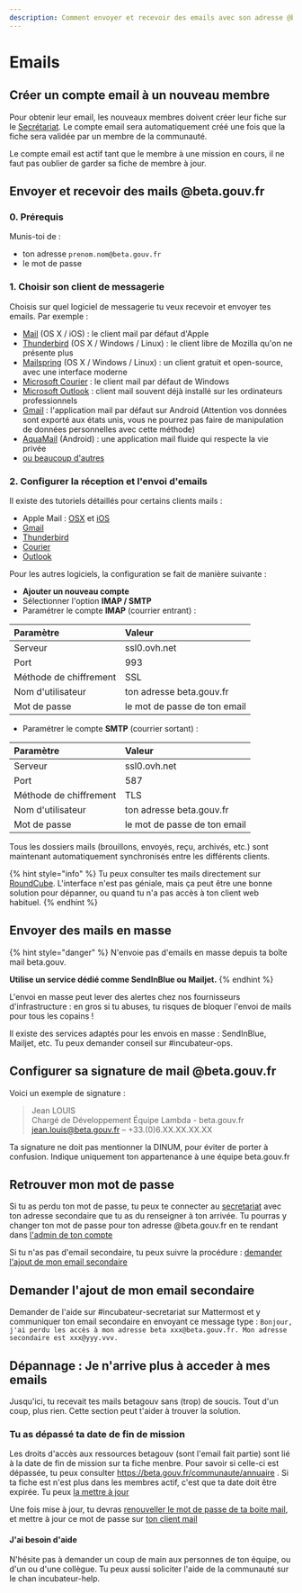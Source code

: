```yaml
---
description: Comment envoyer et recevoir des emails avec son adresse @beta.gouv
---
```


# Emails

## Créer un compte email à un nouveau membre

Pour obtenir leur email, les nouveaux membres doivent créer leur fiche sur le [Secrétariat](https://secretariat.incubateur.net/login). Le compte email sera automatiquement créé une fois que la fiche sera validée par un membre de la communauté.

Le compte email est actif tant que le membre à une mission en cours, il ne faut pas oublier de garder sa fiche de membre à jour.

## Envoyer et recevoir des mails @beta.gouv.fr

### 0. Prérequis

Munis-toi de :

* ton adresse `prenom.nom@beta.gouv.fr`
* le mot de passe

### 1. Choisir son client de messagerie

Choisis sur quel logiciel de messagerie tu veux recevoir et envoyer tes emails. Par exemple :

* [Mail](https://support.apple.com/fr-fr/mail) \(OS X / iOS\) : le client mail par défaut d'Apple
* [Thunderbird](https://www.thunderbird.net/fr/) \(OS X / Windows / Linux\) : le client libre de Mozilla qu'on ne présente plus
* [Mailspring](https://getmailspring.com/) \(OS X / Windows / Linux\) : un client gratuit et open-source, avec une interface moderne
* [Microsoft Courier](https://www.microsoft.com/fr-fr/p/courrier-et-calendrier/9wzdncrfhvqm?activetab=pivot:overviewtab) : le client mail par défaut de Windows
* [Microsoft Outlook](https://www.microsoft.com/fr-fr/microsoft-365/outlook/email-and-calendar-software-microsoft-outlook) : client mail souvent déjà installé sur les ordinateurs professionnels
* [Gmail](https://play.google.com/store/apps/details?id=com.google.android.gm&hl=fr) : l'application mail par défaut sur Android \(Attention vos données sont exporté aux états unis, vous ne pourrez pas faire de manipulation de données personnelles avec cette méthode\)
* [AquaMail](https://www.aqua-mail.com/) \(Android\) : une application mail fluide qui respecte la vie privée
* [ou beaucoup d'autres](https://duckduckgo.com/?q=meilleurs+clients+mails)

### **2. Configurer la réception et l'envoi d'emails**

Il existe des tutoriels détaillés pour certains clients mails :

* Apple Mail : [OSX](https://docs.ovh.com/fr/emails/guide-configuration-mail-de-mac-el-capitan/) et [iOS](https://docs.ovh.com/fr/emails/mail-mutualise-guide-configuration-iphone-ios-91/)
* [Gmail](https://docs.ovh.com/fr/emails/mail-mutualise-guide-configuration-dun-e-mail-mutualise-ovh-sur-linterface-de-gmail/)
* [Thunderbird](https://docs.ovh.com/fr/emails/configuration-email-configuration-pour-thunderbird/)
* [Courier](https://docs.ovh.com/fr/emails/configuration-courrier-sur-windows-10/)
* [Outlook](https://docs.ovh.com/fr/emails/configuration-outlook-2016/)

Pour les autres logiciels, la configuration se fait de manière suivante :

* **Ajouter un nouveau compte**
* Sélectionner l'option **IMAP / SMTP**
* Paramétrer le compte **IMAP** \(courrier entrant\) :

| Paramètre | Valeur |
| :--- | :--- |
| Serveur | ssl0.ovh.net |
| Port | 993 |
| Méthode de chiffrement | SSL |
| Nom d'utilisateur | ton adresse beta.gouv.fr |
| Mot de passe | le mot de passe de ton email |

* Paramétrer le compte **SMTP** \(courrier sortant\) : 

| Paramètre | Valeur |
| :--- | :--- |
| Serveur | ssl0.ovh.net |
| Port | 587 |
| Méthode de chiffrement | TLS |
| Nom d'utilisateur | ton adresse beta.gouv.fr |
| Mot de passe | le mot de passe de ton email |

Tous les dossiers mails \(brouillons, envoyés, reçu, archivés, etc.\) sont maintenant automatiquement synchronisés entre les différents clients.

{% hint style="info" %}
Tu peux consulter tes mails directement sur [RoundCube](https://mail.ovh.net/roundcube/). L'interface n'est pas géniale, mais ça peut être une bonne solution pour dépanner, ou quand tu n'a pas accès à ton client web habituel.
{% endhint %}

## Envoyer des mails en masse

{% hint style="danger" %}
N'envoie pas d'emails en masse depuis ta boîte mail beta.gouv.

**Utilise un service dédié comme SendInBlue ou Mailjet.**
{% endhint %}

L'envoi en masse peut lever des alertes chez nos fournisseurs d'infrastructure : en gros si tu abuses, tu risques de bloquer l'envoi de mails pour tous les copains !

Il existe des services adaptés pour les envois en masse : SendInBlue, Mailjet, etc. Tu peux demander conseil sur \#incubateur-ops.

## Configurer sa signature de mail @beta.gouv.fr

Voici un exemple de signature :

> Jean LOUIS  
> Chargé de Développement 
> Équipe Lambda - beta.gouv.fr  
> jean.louis@beta.gouv.fr – +33.\(0\)6.XX.XX.XX.XX

Ta signature ne doit pas mentionner la DINUM, pour éviter de porter à confusion. Indique uniquement ton appartenance à une équipe beta.gouv.fr

## Retrouver mon mot de passe

Si tu as perdu ton mot de passe, tu peux te connecter au [secretariat](https://secretariat.incubateur.net/account#password) avec ton adresse secondaire que tu as du renseigner à ton arrivée. Tu pourras y changer ton mot de passe pour ton adresse @beta.gouv.fr en te rendant dans [l'admin de ton compte](https://secretariat.incubateur.net/account#password)

Si tu n'as pas d'email secondaire, tu peux suivre la procédure : [demander l'ajout de mon email secondaire](#Demander-lajout-de-mon-email-secondaire)

## Demander l'ajout de mon email secondaire

Demander de l'aide sur \#incubateur-secretariat sur Mattermost et y communiquer ton email secondaire en envoyant ce message type :
`Bonjour, j'ai perdu les accès à mon adresse beta xxx@beta.gouv.fr. Mon adresse secondaire est xxx@yyy.vvv.`

## Dépannage : Je n'arrive plus à acceder à mes emails
Jusqu'ici, tu recevait tes mails betagouv sans (trop) de soucis. Tout d'un coup, plus rien. Cette section peut t'aider à trouver la solution.

### Tu as dépassé ta date de fin de mission
Les droits d'accès aux ressources betagouv (sont l'email fait partie) sont lié à la date de fin de mission sur ta fiche menbre.
Pour savoir si celle-ci est dépassée, tu peux consulter https://beta.gouv.fr/communaute/annuaire . Si ta fiche est n'est plus dans les membres actif, c'est que ta date doit être expirée.
Tu peux [la mettre à jour](https://doc.incubateur.net/communaute/travailler-a-beta-gouv/jutilise-les-outils-de-la-communaute/outils/mise-a-jour-de-mes-informations)

Une fois mise à jour, tu devras [renouveller le mot de passe de ta boite mail](#Retrouver-mon-mot-de-passe), et mettre à jour ce mot de passe sur [ton client mail](https://doc.incubateur.net/communaute/travailler-a-beta-gouv/jutilise-les-outils-de-la-communaute/emails#2.-configurer-la-reception-et-lenvoi-demails)

#### J'ai besoin d'aide 
N'hésite pas à demander un coup de main aux personnes de ton équipe, ou d'un ou d'une collègue. 
Tu peux aussi soliciter l'aide de la communauté sur le chan incubateur-help.

